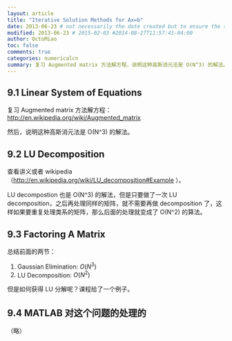 ```yaml
---
layout: article
title: "Iterative Solution Methods for Ax=b"
date: 2013-06-23 # not necessarily the date created but to ensure the sorting of posts
modified: 2013-06-23 # 2015-02-03 #2014-08-27T11:57:41-04:00
author: OctoMiao
toc: false
comments: true
categories: numericalcn
summary: 复习 Augmented matrix 方法解方程，说明这种高斯消元法是 O(N^3) 的解法。
---
```


## 9.1 Linear System of Equations

复习 Augmented matrix 方法解方程：http://en.wikipedia.org/wiki/Augmented_matrix

然后，说明这种高斯消元法是 O(N^3) 的解法。


## 9.2 LU Decomposition

查看讲义或者 wikipedia （http://en.wikipedia.org/wiki/LU_decomposition#Example ）。

LU decompostion 也是 O(N^3) 的解法，但是只要做了一次 LU decomposition，之后再处理同样的矩阵，就不需要再做 decomposition 了，这样如果要重复处理类系的矩阵，那么后面的处理就变成了  O(N^2) 的算法。

## 9.3 Factoring A Matrix

总结前面的两节：

1. Gaussian Elimination: $O(N^3)$
2. LU Decomposition: $O(N^2)$

但是如何获得 LU 分解呢？课程给了一个例子。

## 9.4 MATLAB 对这个问题的处理的

（略）
